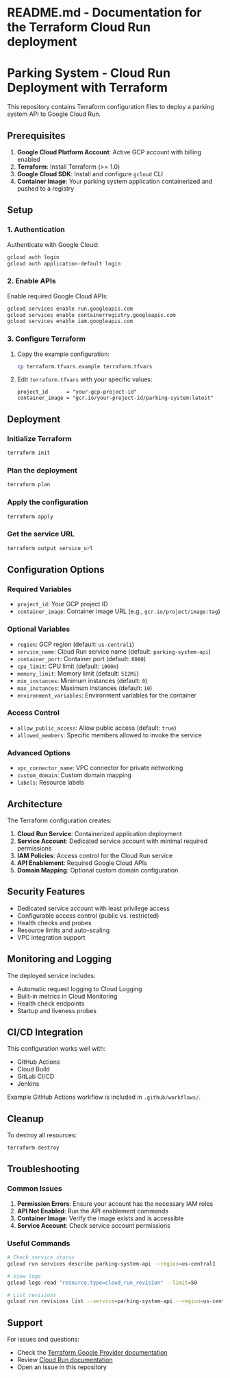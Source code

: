 # README.md - Documentation for the Terraform Cloud Run deployment

# Parking System - Cloud Run Deployment with Terraform

This repository contains Terraform configuration files to deploy a parking system API to Google Cloud Run.

## Prerequisites

1. **Google Cloud Platform Account**: Active GCP account with billing enabled
2. **Terraform**: Install Terraform (>= 1.0)
3. **Google Cloud SDK**: Install and configure `gcloud` CLI
4. **Container Image**: Your parking system application containerized and pushed to a registry

## Setup

### 1. Authentication

Authenticate with Google Cloud:

```bash
gcloud auth login
gcloud auth application-default login
```

### 2. Enable APIs

Enable required Google Cloud APIs:

```bash
gcloud services enable run.googleapis.com
gcloud services enable containerregistry.googleapis.com
gcloud services enable iam.googleapis.com
```

### 3. Configure Terraform

1. Copy the example configuration:
   ```bash
   cp terraform.tfvars.example terraform.tfvars
   ```

2. Edit `terraform.tfvars` with your specific values:
   ```hcl
   project_id      = "your-gcp-project-id"
   container_image = "gcr.io/your-project-id/parking-system:latest"
   ```

## Deployment

### Initialize Terraform

```bash
terraform init
```

### Plan the deployment

```bash
terraform plan
```

### Apply the configuration

```bash
terraform apply
```

### Get the service URL

```bash
terraform output service_url
```

## Configuration Options

### Required Variables

- `project_id`: Your GCP project ID
- `container_image`: Container image URL (e.g., `gcr.io/project/image:tag`)

### Optional Variables

- `region`: GCP region (default: `us-central1`)
- `service_name`: Cloud Run service name (default: `parking-system-api`)
- `container_port`: Container port (default: `8080`)
- `cpu_limit`: CPU limit (default: `1000m`)
- `memory_limit`: Memory limit (default: `512Mi`)
- `min_instances`: Minimum instances (default: `0`)
- `max_instances`: Maximum instances (default: `10`)
- `environment_variables`: Environment variables for the container

### Access Control

- `allow_public_access`: Allow public access (default: `true`)
- `allowed_members`: Specific members allowed to invoke the service

### Advanced Options

- `vpc_connector_name`: VPC connector for private networking
- `custom_domain`: Custom domain mapping
- `labels`: Resource labels

## Architecture

The Terraform configuration creates:

1. **Cloud Run Service**: Containerized application deployment
2. **Service Account**: Dedicated service account with minimal required permissions
3. **IAM Policies**: Access control for the Cloud Run service
4. **API Enablement**: Required Google Cloud APIs
5. **Domain Mapping**: Optional custom domain configuration

## Security Features

- Dedicated service account with least privilege access
- Configurable access control (public vs. restricted)
- Health checks and probes
- Resource limits and auto-scaling
- VPC integration support

## Monitoring and Logging

The deployed service includes:

- Automatic request logging to Cloud Logging
- Built-in metrics in Cloud Monitoring
- Health check endpoints
- Startup and liveness probes

## CI/CD Integration

This configuration works well with:

- GitHub Actions
- Cloud Build
- GitLab CI/CD
- Jenkins

Example GitHub Actions workflow is included in `.github/workflows/`.

## Cleanup

To destroy all resources:

```bash
terraform destroy
```

## Troubleshooting

### Common Issues

1. **Permission Errors**: Ensure your account has the necessary IAM roles
2. **API Not Enabled**: Run the API enablement commands
3. **Container Image**: Verify the image exists and is accessible
4. **Service Account**: Check service account permissions

### Useful Commands

```bash
# Check service status
gcloud run services describe parking-system-api --region=us-central1

# View logs
gcloud logs read "resource.type=cloud_run_revision" --limit=50

# List revisions
gcloud run revisions list --service=parking-system-api --region=us-central1
```

## Support

For issues and questions:
- Check the [Terraform Google Provider documentation](https://registry.terraform.io/providers/hashicorp/google/latest/docs)
- Review [Cloud Run documentation](https://cloud.google.com/run/docs)
- Open an issue in this repository